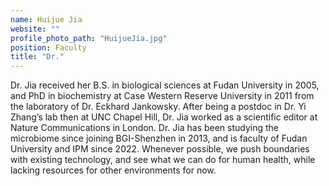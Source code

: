 ```yaml
---
name: Huijue Jia
website: ""
profile_photo_path: "HuijueJia.jpg"
position: Faculty
title: "Dr."
---
```


Dr. Jia received her B.S. in biological sciences at Fudan University in 2005, and PhD in biochemistry at Case Western Reserve University in 2011 from the laboratory of Dr. Eckhard Jankowsky. After being a postdoc in Dr. Yi Zhang’s lab then at UNC Chapel Hill, Dr. Jia worked as a scientific editor at Nature Communications in London. Dr. Jia has been studying the microbiome since joining BGI-Shenzhen in 2013, and is faculty of Fudan University and IPM since 2022. Whenever possible, we push boundaries with existing technology, and see what we can do for human health, while lacking resources for other environments for now.